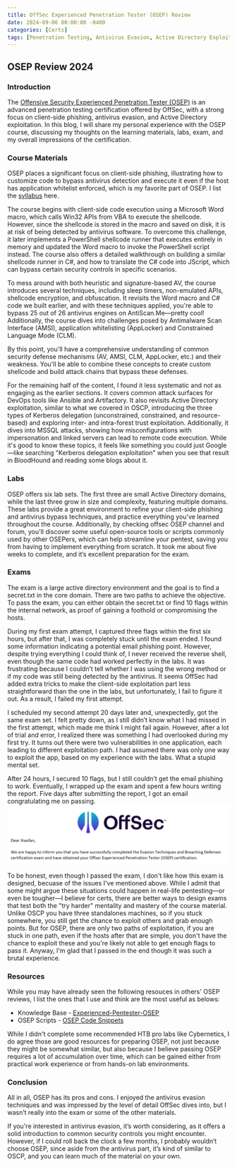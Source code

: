 ```yaml
---
title: OffSec Experienced Penetration Tester (OSEP) Review
date: 2024-09-06 00:00:00 -0400
categories: [Certs]
tags: [Penetration Testing, Antivirus Evasion, Active Directory Exploitation]
---
```


## OSEP Review 2024

### Introduction
The [Offensive Security Experienced Penetration Tester (OSEP)](https://www.offsec.com/courses/pen-300/) is an advanced penetration testing certification offered by OffSec, with a strong focus on client-side phishing, antivirus evasion, and Active Directory exploitation. In this blog, I will share my personal experience with the OSEP course, discussing my thoughts on the learning materials, labs, exam, and my overall impressions of the certification.

### Course Materials
OSEP places a significant focus on client-side phishing, illustrating how to customize code to bypass antivirus detection and execute it even if the host has application whitelist enforced, which is my favorite part of OSEP. I list the [syllabus](chrome-extension://efaidnbmnnnibpcajpcglclefindmkaj/https://manage.offsec.com/app/uploads/2023/01/PEN300-Syllabus-Google-Docs.pdf) here. 

The course begins with client-side code execution using a Microsoft Word macro, which calls Win32 APIs from VBA to execute the shellcode. However, since the shellcode is stored in the macro and saved on disk, it is at risk of being detected by antivirus software. To overcome this challenge, it later implements a PowerShell shellcode runner that executes entirely in memory and updated the Word macro to invoke the PowerShell script instead. The course also offers a detailed walkthrough on building a similar shellcode runner in C#, and how to translate the C# code into JScript, which can bypass certain security controls in specific scenarios.

To mess around with both heuristic and signature-based AV, the course introduces several techniques, including sleep timers, non-emulated APIs, shellcode encryption, and obfuscation. It revisits the Word macro and C# code we built earlier, and with these techniques applied, you're able to bypass 25 out of 26 antivirus engines on AntiScan.Me—pretty cool! Additionally, the course dives into challenges posed by Antimalware Scan Interface (AMSI), application whitelisting (AppLocker) and Constrained Language Mode (CLM).

By this point, you'll have a comprehensive understanding of common security defense mechanisms (AV, AMSI, CLM, AppLocker, etc.) and their weakness. You'll be able to combine these concepts to create custom shellcode and build attack chains that bypass these defenses.

For the remaining half of the content, I found it less systematic and not as engaging as the earlier sections. It covers common attack surfaces for DevOps tools like Ansible and Artifactory. It also revisits Active Directory exploitation, similar to what we covered in OSCP, introducing the three types of Kerberos delegation (unconstrained, constrained, and resource-based) and exploring inter- and intra-forest trust exploitation. Additionally, it dives into MSSQL attacks, showing how misconfigurations with impersonation and linked servers can lead to remote code execution. While it's good to know these topics, it feels like something you could just Google—like searching "Kerberos delegation exploitation" when you see that result in BloodHound and reading some blogs about it.


### Labs
OSEP offers six lab sets. The first three are small Active Directory domains, while the last three grow in size and complexity, featuring multiple domains. These labs provide a great environment to refine your client-side phishing and antivirus bypass techniques, and practice everything you've learned throughout the course. Additionally, by checking offsec OSEP channel and forum, you'll discover some useful open-source tools or scripts commonly used by other OSEPers, which can help streamline your pentest, saving you from having to implement everything from scratch. It took me about five weeks to complete, and it’s excellent preparation for the exam.


### Exams
The exam is a large active directory environment and the goal is to find a secret.txt in the core domain. There are two paths to achieve the objective. To pass the exam, you can either obtain the secret.txt or find 10 flags within the internal network, as proof of gaining a foothold or compromising the hosts.

During my first exam attempt, I captured three flags within the first six hours, but after that, I was completely stuck until the exam ended. I found some information indicating a potential email phishing point. However, despite trying everything I could think of, I never received the reverse shell, even though the same code had worked perfectly in the labs. It was frustrating because I couldn’t tell whether I was using the wrong method or if my code was still being detected by the antivirus. It seems OffSec had added extra tricks to make the client-side exploitation part less straightforward than the one in the labs, but unfortunately, I fail to figure it out. As a result, I failed my first attempt.

I scheduled my second attempt 20 days later and, unexpectedly, got the same exam set. I felt pretty down, as I still didn’t know what I had missed in the first attempt, which made me think I might fail again. However, after a lot of trial and error, I realized there was something I had overlooked during my first try. It turns out there were two vulnerabilities in one application, each leading to different exploitation path. I had assumed there was only one way to exploit the app, based on my experience with the labs. What a stupid mental set.

After 24 hours, I secured 10 flags, but I still couldn’t get the email phishing to work. Eventually, I wrapped up the exam and spent a few hours writing the report. Five days after submitting the report, I got an email congratulating me on passing.
![Certs](/assets/img/posts/3-OSEP-Review/1-Cert.png)

To be honest, even though I passed the exam, I don't like how this exam is designed, becuase of the issues I've mentioned above. While I admit that some might argue these situations could happen in real-life pentesting—or even be tougher—I believe for certs, there are better ways to design exams that test both the "try harder" mentality and mastery of the course material. Unlike OSCP you have three standalones machines, so if you stuck somewhere, you still get the chance to exploit others and grab enough points. But for OSEP, there are only two paths of exploitation, if you are stuck in one path, even if the hosts after that are simple, you don't have the chance to exploit these and you're likely not able to get enough flags to pass it. Anyway, I'm glad that I passed in the end though it was such a brutal experience.


### Resources
While you may have already seen the following resouces in others' OSEP reviews, I list the ones that I use and think are the most useful as belows:
- Knowledge Base - [Experienced-Pentester-OSEP](https://github.com/nullg0re/Experienced-Pentester-OSEP)
- OSEP Scripts - [OSEP Code Snippets](https://github.com/chvancooten/OSEP-Code-Snippets)

While I didn't complete some recommended HTB pro labs like Cybernetics, I do agree those are good resources for preparing OSEP, not just because they might be somewhat similar, but also because I believe passing OSEP requires a lot of accumulation over time, which can be gained either from practical work experience or from hands-on lab environments.

### Conclusion
All in all, OSEP has its pros and cons. I enjoyed the antivirus evasion techniques and was impressed by the level of detail OffSec dives into, but I wasn’t really into the exam or some of the other materials.

If you're interested in antivirus evasion, it’s worth considering, as it offers a solid introduction to common security controls you might encounter. However, if I could roll back the clock a few months, I probably wouldn’t choose OSEP, since aside from the antivirus part, it’s kind of similar to OSCP, and you can learn much of the material on your own.

